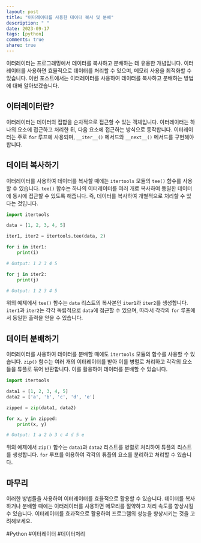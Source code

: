 ```yaml
---
layout: post
title: "이터레이터를 사용한 데이터 복사 및 분배"
description: " "
date: 2023-09-17
tags: [python]
comments: true
share: true
---
```


이터레이터는 프로그래밍에서 데이터를 복사하고 분배하는 데 유용한 개념입니다. 이터레이터를 사용하면 효율적으로 데이터를 처리할 수 있으며, 메모리 사용을 최적화할 수 있습니다. 이번 포스트에서는 이터레이터를 사용하여 데이터를 복사하고 분배하는 방법에 대해 알아보겠습니다.

## 이터레이터란?

이터레이터는 데이터의 집합을 순차적으로 접근할 수 있는 객체입니다. 이터레이터는 하나의 요소에 접근하고 처리한 뒤, 다음 요소에 접근하는 방식으로 동작합니다. 이터레이터는 주로 `for` 루프에 사용되며, `__iter__()` 메서드와 `__next__()` 메서드를 구현해야 합니다.

## 데이터 복사하기

이터레이터를 사용하여 데이터를 복사할 때에는 `itertools` 모듈의 `tee()` 함수를 사용할 수 있습니다. `tee()` 함수는 하나의 이터레이터를 여러 개로 복사하여 동일한 데이터에 동시에 접근할 수 있도록 해줍니다. 즉, 데이터를 복사하여 개별적으로 처리할 수 있다는 것입니다.

```python
import itertools

data = [1, 2, 3, 4, 5]

iter1, iter2 = itertools.tee(data, 2)

for i in iter1:
    print(i)

# Output: 1 2 3 4 5

for j in iter2:
    print(j)

# Output: 1 2 3 4 5
```

위의 예제에서 `tee()` 함수는 `data` 리스트의 복사본인 `iter1`과 `iter2`를 생성합니다. `iter1`과 `iter2`는 각각 독립적으로 `data`에 접근할 수 있으며, 따라서 각각의 `for` 루프에서 동일한 출력을 얻을 수 있습니다.

## 데이터 분배하기

이터레이터를 사용하여 데이터를 분배할 때에도 `itertools` 모듈의 함수를 사용할 수 있습니다. `zip()` 함수는 여러 개의 이터레이터를 받아 이를 병렬로 처리하고 각각의 요소들을 튜플로 묶어 반환합니다. 이를 활용하여 데이터를 분배할 수 있습니다.

```python
import itertools

data1 = [1, 2, 3, 4, 5]
data2 = ['a', 'b', 'c', 'd', 'e']

zipped = zip(data1, data2)

for x, y in zipped:
    print(x, y)

# Output: 1 a 2 b 3 c 4 d 5 e
```

위의 예제에서 `zip()` 함수는 `data1`과 `data2` 리스트를 병렬로 처리하여 튜플의 리스트를 생성합니다. `for` 루프를 이용하여 각각의 튜플의 요소를 분리하고 처리할 수 있습니다.

## 마무리

이러한 방법들을 사용하여 이터레이터를 효율적으로 활용할 수 있습니다. 데이터를 복사하거나 분배할 때에는 이터레이터를 사용하면 메모리를 절약하고 처리 속도를 향상시킬 수 있습니다. 이터레이터를 효과적으로 활용하여 프로그램의 성능을 향상시키는 것을 고려해보세요.

#Python #이터레이터 #데이터처리